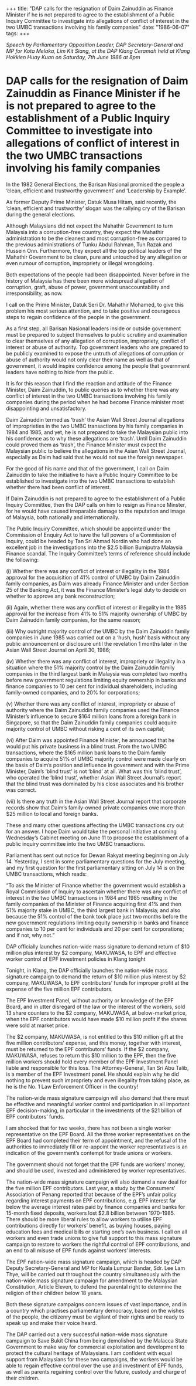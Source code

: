 +++ 
title: "DAP calls for the resignation of Daim Zainuddin as Finance Minister if he is not prepared to agree to the establishment of a Public Inquiry Committee to investigate into allegations of conflict of interest in the two UMBC transactions involving his family companies"
date: "1986-06-07"
tags:
+++

_Speech by Parliamentary Opposition Leader, DAP Secretary-General and MP for Kota Melaka, Lim Kit Siang, at the DAP Klang Ceramah held at Klang Hokkien Huay Kuan on Saturday, 7th June 1986 at 8pm_

# DAP calls for the resignation of Daim Zainuddin as Finance Minister if he is not prepared to agree to the establishment of a Public Inquiry Committee to investigate into allegations of conflict of interest in the two UMBC transactions involving his family companies

In the 1982 General Elections, the Barisan Nasional promised the people a ‘clean, efficient and trustworthy government’ and ‘Leadership by Example’.</u>

As former Deputy Prime Minister, Datuk Musa Hitam, said recently, the ‘clean, efficient and trustworthy’ slogan was the rallying cry of the Barisan during the general elections.

Although Malaysians did not expect the Mahathir Government to turn Malaysia into a corruption-free country, they expect the Mahathir administration to be the cleanest and most corruption-free as compared to the previous administrations of Tunku Abdul Rahman, Tun Razak and Hussein Onn. Furthermore, they expect all the top political leaders of the Mahathir Government to be clean, pure and untouched by any allegation or even rumour of corruption, impropriety or illegal wrongdoing.

Both expectations of the people had been disappointed. Never before in the history of Malaysia has there been more widespread allegation of corruption, graft, abuse of power, government unaccountability and irresponsibility, as now.

I call on the Prime Minister, Datuk Seri Dr. Mahathir Mohamed, to give this problem his most serious attention, and to take positive and courageous steps to regain confidence of the people in the government.

As a first step, all Barisan Nasional leaders inside or outside government must be prepared to subject themselves to public scrutiny and examination to clear themselves of any allegation of corruption, impropriety, conflict of interest or abuse of authority. Top government leaders who are prepared to be publicly examined to expose the untruth of allegations of corruption or abuse of authority would not only clear their name as well as that of government, it would inspire confidence among the people that government leaders have nothing to hide from the public.

It is for this reason that I find the reaction and attitude of the Finance Minister, Daim Zainuddin, to public queries as to whether there was any conflict of interest in the two UMBC transactions involving his family companies during the period when he had become Finance minister most disappointing and unsatisfactory.

Daim Zainuddin termed as ‘trash’ the Asian Wall Street Journal allegations of improprieties in the two UMBC transactions by his family companies in 1984 and 1985, and yet, he is not prepared to take the Malaysian public into his confidence as to why these allegations are ‘trash’. Until Daim Zainuddin could proved them as ‘trash’, the Finance Minister must expect the Malaysian public to believe the allegations in the Asian Wall Street Journal, especially as Daim had said that he would not sue the foreign newspaper.

For the good of his name and that of the government, I call on Daim Zainuddin to take the initiative to have a Public Inquiry Committee to be established to investigate into the two UMBC transactions to establish whether there had been conflict of interest.

If Daim Zainuddin is not prepared to agree to the establishment of a Public Inquiry Committee, then the DAP calls on him to resign as Finance Minster, for he would have caused irreparable damage to the reputation and image of Malaysia, both nationally and internationally.

The Public Inquiry Committee, which should be appointed under the Commission of Enquiry Act to have the full powers of a Commission of Inquiry, could be headed by Tan Sri Ahmad Nordin who had done an excellent job in the investigations into the $2.5 billion Bumiputra Malaysia Finance scandal. The Inquiry Committee’s terms of reference should include the following:

(i) Whether there was any conflict of interest or illegality in the 1984 approval for the acquisition of 41% control of UMBC by Daiim Zainuddin family companies, as Daim was already Finance Minister and under Section 25 of the Banking Act, it was the Finance Minister’s legal duty to decide on whether to approve any bank reconstruction;

(ii) Again, whether there was any conflict of interest or illegality in the 1985 approval for the increase from 41% to 51% majority ownership of UMBC by Daim Zainuddin family companies, for the same reason;

(iii) Why outright majority control of the UMBC by the Daim Zainuddin family companies in June 1985 was carried out on a ‘hush, hush’ basis without any public announcement or disclosure until the revelation 1 months later in the Asian Wall Street Journal on April 30, 1986;

(iv) Whether there was any conflict of interest, impropriety or illegality in a situation where the 51% majority control by the Daim Zainuddin family companies in the third largest bank in Malaysia was completed two months before new government regulations limiting equity ownership in banks and finance companies to 10 per cent for individual shareholders, including family-owned companies, and to 20% for corporations;

(v) Whether there was any conflict of interest, impropriety or abuse of authority where the Daim Zainuddin family companies used the Finance Minister’s influence to secure $164 million loans from a foreign bank in Singapore, so that the Daim Zainuddin family companies could acquire majority control of UMBC without risking a cent of its own capital;

(vi) After Daim was appointed Finance Minister, he announced that he would put his private business in a blind trust. From the two UMBC transactions, where the $165 million bank loans to the Daim family companies to acquire 51% of UMBC majority control were made clearly on the basis of Daim’s position and influence in government and with the Prime Minister, Daim’s ‘blind trust’ is not ‘blind’ at all. What was this ‘blind trust’, who operated the ‘blind trust’, whether Asian Wall Street Journal’s report that the blind trust was dominated by his close associates and his brother was correct.

(vii) Is there any truth in the Asian Wall Street Journal report that corporate records show that Daim’s family-owned private companies owe more than $25 million to local and foreign banks.

These and many other questions affecting the UMBC transactions cry out for an answer. I hope Daim would take the personal initiative at coming Wednesday’s Cabinet meeting on June 11 to propose the establishment of a public inquiry committee into the two UMBC transactions.

Parliament has sent out notice for Dewan Rakyat meeting beginning on July 14. Yesterday, I sent in some parliamentary questions for the July meeting, and my first question for the first parliamentary sitting on July 14 is on the UMBC transactions, which reads:

“To ask the Minister of Finance whether the government would establish a Royal Commission of Inquiry to ascertain whether there was any conflict of interest in the two UMBC transactions in 1984 and 1985 resulting in the family companies of the Minister of Finance acquiring first 41% and then 51% majority stake in UMBC, the third largest bank in Malaysia; and also because the 51% control of the bank took place just two months before the new government regulations limiting equity ownership in banks and finance companies to 10 per cent for individuals and 20 per cent for corporations; and if not, why not.”

DAP officially launches nation-wide mass signature to demand return of $10 million plus interest by $2 company, MAKUWASA, to EPF and effective worker control of EPF investment policies in Klang tonight

Tonight, in Klang, the DAP officially launches the nation-wide mass signature campaign to demand the return of $10 million plus interest by $2 company, MAKUWASA, to EPF contributors’ funds for improper profit at the expense of the five million EPF contributors.

The EPF Investment Panel, without authority or knowledge of the EPF Board, and in utter disregard of the law or the interest of the workers, sold 13 share counters to the $2 company, MAKUWASA, at below-market price, when the EPF contributors would have made $10 million profit if the shares were sold at market price.

The $2 company, MAKUWASA, is not entitled to this $10 million gift at the five million contributors’ expense, and this money, together with interest, must be returned to the EPF contributors’ funds. If the $2 company, MAKUWASA, refuses to return this $10 million to the EPF, then the five million workers should hold every member of the EPF Investment Panel liable and responsible for this loss. The Attorney-General, Tan Sri Abu Talib, is a member of the EPF Investment panel. He should explain why he did nothing to prevent such impropriety and even illegality from taking place, as he is the No. 1 Law Enforcement Officer in the country!

The nation-wide mass signature campaign will also demand that there must be effective and meaningful worker control and participation in all important EPF decision-making, in particular in the investments of the $21 billion of EPF contributors’ funds.

I am shocked that for two weeks, there has not been a single worker representative on the EPF Board. All the three worker representatives on the EPF Board had completed their term of appointment, and the refusal of the authorities to immediately fill or re-appoint the worker representatives is an indication of the government’s contempt for trade unions or workers.

The government should not forget that the EPF funds are workers’ money, and should be used, invested and administered by worker representatives.

The nation-wide mass signature campaign will also demand a new deal for the five million EPF contributors. Last year, a study by the Consumers’ Association of Penang reported that because of the EPF’s unfair policy regarding interest payments on EPF contributions, e.g. EPF interest far below the average interest rates paid by finance companies and banks for 15-month fixed deposits, workers lost $2.8 billion between 1970-1985. There should be more liberal rules to allow workers to utilise EPF contributions directly for workers’ benefit, as buying houses, paying education fees and medical bills or starting one’s own business. I call on all workers and even trade unions to give full support to this mass signature campaign to restore to workers the rightful control of EPF contributions, and an end to all misuse of EPF funds against workers’ interests.

The EPF nation-wide mass signature campaign, which is headed by DAP Deputy Secretary-General and MP for Kuala Lumpur Bandar, Sdr. Lee Lam Thye, will be carried out throughout the country simultaneously with the nation-wide mass signature campaign for amendment to the Malaysian Constitution, Article Eleven, to defend the parental right to determine the religion of their children below 18 years.

Both these signature campaigns concern issues of vast importance, and in a country which practises parliamentary democracy, based on the wishes of the people, the citizenry must be vigilant of their rights and be ready to speak up and make their voice heard.

The DAP carried out a very successful nation-wide mass signature campaign to Save Bukit China from being demolished by the Malacca State Government to make way for commercial exploitation and development to protect the cultural heritage of Malaysians. I am confident with equal support from Malaysians for these two campaigns, the workers would be able to regain effective control over the use and investment of EPF funds, as well as parents regaining control over the future, custody and charge of their children.
 
